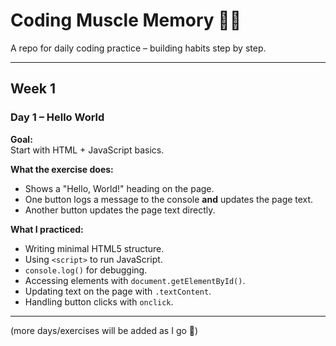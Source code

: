 # Coding Muscle Memory 🧠💪

A repo for daily coding practice – building habits step by step.

---

## Week 1

### Day 1 – Hello World
**Goal:**  
Start with HTML + JavaScript basics.

**What the exercise does:**  
- Shows a "Hello, World!" heading on the page.  
- One button logs a message to the console **and** updates the page text.  
- Another button updates the page text directly.  

**What I practiced:**  
- Writing minimal HTML5 structure.  
- Using `<script>` to run JavaScript.  
- `console.log()` for debugging.  
- Accessing elements with `document.getElementById()`.  
- Updating text on the page with `.textContent`.  
- Handling button clicks with `onclick`.  

---

(more days/exercises will be added as I go 🚀)